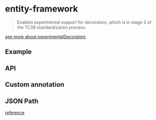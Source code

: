 # entity-framework

> Enables experimental support for decorators, which is in stage 2 of the TC39 standardization process.

[see more about experimentalDecorators](https://www.typescriptlang.org/tsconfig#experimentalDecorators)

## Example

## API

## Custom annotation

## JSON Path

[reference](https://github.com/dchester/jsonpath#jsonpath-syntax)

